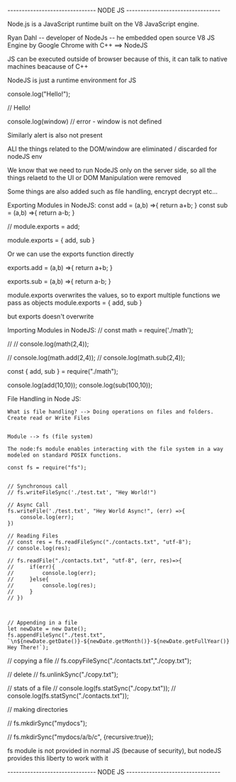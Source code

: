 ------------------------------- NODE JS ---------------------------------



Node.js is a JavaScript runtime built on the V8 JavaScript engine.

Ryan Dahl -- developer of NodeJs --  he embedded open source V8 JS Engine by Google Chrome with C++ ==> NodeJS

JS can be executed outside of browser because of this, it can talk to native machines beacause of C++


NodeJS is just a runtime environment for JS


console.log("Hello!");

// Hello!

console.log(window)
// error - window is not defined

Similarly alert is also not present

ALl the things related to the DOM/window are eliminated / discarded for nodeJS env

We know that we need to run NodeJS only on the server side, so all the things relaetd to the UI or DOM Manipulation were removed

Some things are also added such as file handling, encrypt decrypt etc...




Exporting Modules in NodeJS:
const add = (a,b) =>{
    return a+b;
}
const sub = (a,b) =>{
    return a-b;
}

// module.exports = add;

module.exports = {
    add, sub
}

Or we can use the exports function directly

exports.add = (a,b) =>{
    return a+b;
}

exports.sub = (a,b) =>{
    return a-b;
}


module.exports overwrites the values, so to export multiple functions we pass as objects
module.exports = {
    add, sub
}


but exports doesn't overwrite


Importing Modules in NodeJS:
// const math = require('./math');

// // console.log(math(2,4));


// console.log(math.add(2,4));
// console.log(math.sub(2,4));


const { add, sub } = require("./math");

console.log(add(10,10));
console.log(sub(100,10));


File Handling in Node JS:

    What is file handling? --> Doing operations on files and folders. Create read or Write Files


    Module --> fs (file system)

    The node:fs module enables interacting with the file system in a way modeled on standard POSIX functions.

    const fs = require("fs");


    // Synchronous call
    // fs.writeFileSync('./test.txt', "Hey World!")

    // Async Call
    fs.writeFile('./test.txt', "Hey World Async!", (err) =>{
        console.log(err);
    })

    // Reading Files
    // const res = fs.readFileSync("./contacts.txt", "utf-8");
    // console.log(res);

    // fs.readFile("./contacts.txt", "utf-8", (err, res)=>{
    //     if(err){
    //         console.log(err);
    //     }else{
    //         console.log(res);
    //     }
    // })



    // Appending in a file
    let newDate = new Date(); 
    fs.appendFileSync("./test.txt", `\n${newDate.getDate()}-${newDate.getMonth()}-${newDate.getFullYear()} Hey There!`);



// copying a file
// fs.copyFileSync("./contacts.txt","./copy.txt");

// delete
// fs.unlinkSync("./copy.txt");

// stats of a file
// console.log(fs.statSync("./copy.txt"));
// console.log(fs.statSync("./contacts.txt"));

// making directories

// fs.mkdirSync("mydocs");

// fs.mkdirSync("mydocs/a/b/c", {recursive:true});

fs module is not provided in normal JS (because of security), but nodeJS provides this liberty to work with it

------------------------------- NODE JS ---------------------------------